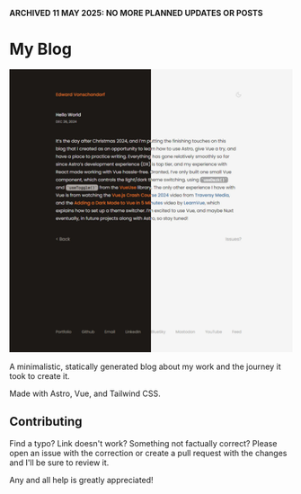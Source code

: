 **ARCHIVED 11 MAY 2025: NO MORE PLANNED UPDATES OR POSTS**

# My Blog

![My Blog Screenshot](./public/my-blog.jpg)

A minimalistic, statically generated blog about my work and the journey it took to create it.

Made with Astro, Vue, and Tailwind CSS.

## Contributing

Find a typo? Link doesn't work? Something not factually correct? Please open an issue with the correction or create a pull request with the changes and I'll be sure to review it.

Any and all help is greatly appreciated!
